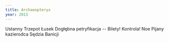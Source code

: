 ```yaml
---
title: Archaeopteryx
year: 2013
---
```


Ustanny
Trzepot
Łusek
Dogłębna petryfikacja
-- Bilety! Kontrola!
Noe
Pijany kazierodca
Sędzia
Banicji
